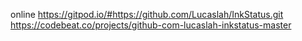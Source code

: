 online https://gitpod.io/#https://github.com/Lucaslah/InkStatus.git
https://codebeat.co/projects/github-com-lucaslah-inkstatus-master

